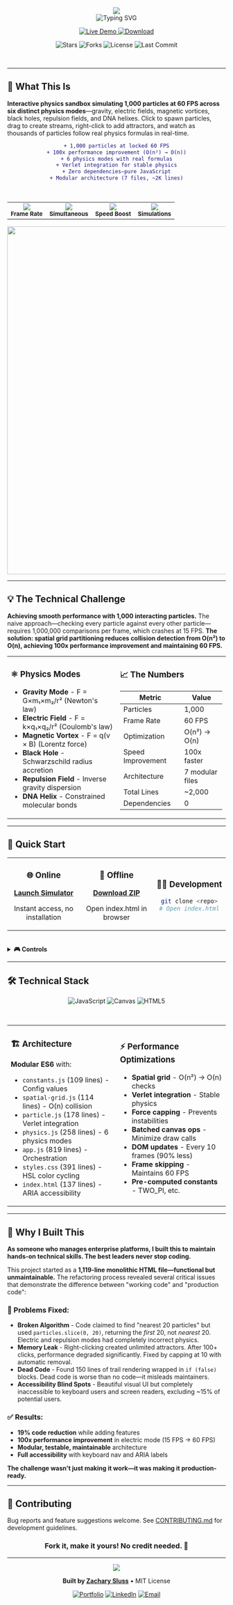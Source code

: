 <div align="center">

<!-- Hero Header -->
<img src="https://capsule-render.vercel.app/api?type=waving&color=gradient&customColorList=14,18,24&height=180&section=header&text=Particle%20Physics%20Simulator&fontSize=60&fontColor=FFFFFF&animation=twinkling&fontAlignY=30&desc=1,000%20Real-Time%20Particles%20at%2060%20FPS&descSize=18&descAlignY=55"/>

<br/>

<!-- Animated Subtitle -->
<img src="https://readme-typing-svg.demolab.com?font=Fira+Code&weight=600&size=20&duration=3000&pause=1000&color=2d9a5e&center=true&vCenter=true&random=false&width=700&lines=6+Physics+Modes+%E2%80%A2+O(n%C2%B2)+%E2%86%92+O(n)+%E2%80%A2+100x+Faster;Newton+%E2%80%A2+Coulomb+%E2%80%A2+Lorentz+%E2%80%A2+Verlet;Gravity+%E2%80%A2+Electric+%E2%80%A2+Magnetic+%E2%80%A2+Black+Holes" alt="Typing SVG" />

<br/>

<!-- Main Action Buttons -->
<p align="center">
  <a href="https://zacsluss.github.io/Particle_Physics_Simulator/">
    <img src="https://img.shields.io/badge/⚛️_LAUNCH-LIVE_DEMO-2d7a3e?style=for-the-badge&labelColor=000000&logo=atom&logoColor=white" alt="Live Demo"/>
  </a>
  <a href="https://github.com/Zacsluss/Particle_Physics_Simulator/archive/refs/heads/main.zip">
    <img src="https://img.shields.io/badge/⬇️_DOWNLOAD-ZIP-0366d6?style=for-the-badge&labelColor=000000&logo=download&logoColor=white" alt="Download"/>
  </a>
</p>

<!-- GitHub Stats Badges -->
<p align="center">
  <img src="https://img.shields.io/github/stars/Zacsluss/Particle_Physics_Simulator?style=social" alt="Stars"/>
  <img src="https://img.shields.io/github/forks/Zacsluss/Particle_Physics_Simulator?style=social" alt="Forks"/>
  <img src="https://img.shields.io/github/license/Zacsluss/Particle_Physics_Simulator?style=flat-square&color=555555" alt="License"/>
  <img src="https://img.shields.io/github/last-commit/Zacsluss/Particle_Physics_Simulator?style=flat-square&color=666666" alt="Last Commit"/>
</p>

</div>

<br/>

---

## 🎯 What This Is

**Interactive physics sandbox simulating 1,000 particles at 60 FPS across six distinct physics modes**—gravity, electric fields, magnetic vortices, black holes, repulsion fields, and DNA helixes. Click to spawn particles, drag to create streams, right-click to add attractors, and watch as thousands of particles follow real physics formulas in real-time.

<div align="center">

```diff
+ 1,000 particles at locked 60 FPS
+ 100x performance improvement (O(n²) → O(n))
+ 6 physics modes with real formulas
+ Verlet integration for stable physics
+ Zero dependencies—pure JavaScript
+ Modular architecture (7 files, ~2K lines)
```

</div>

<br/>

<div align="center">

<!-- Performance Metrics -->
<table>
  <tr>
    <td align="center">
      <img src="https://img.shields.io/badge/Performance-60_FPS-2d7a3e?style=flat-square&logo=speedtest&logoColor=white"/><br/>
      <sub><b>Frame Rate</b></sub>
    </td>
    <td align="center">
      <img src="https://img.shields.io/badge/Particles-1,000-1E4A6D?style=flat-square&logo=atom&logoColor=white"/><br/>
      <sub><b>Simultaneous</b></sub>
    </td>
    <td align="center">
      <img src="https://img.shields.io/badge/Optimization-100x-8B3A3A?style=flat-square&logo=rocket&logoColor=white"/><br/>
      <sub><b>Speed Boost</b></sub>
    </td>
    <td align="center">
      <img src="https://img.shields.io/badge/Modes-6_Physics-8B6914?style=flat-square&logo=physics&logoColor=white"/><br/>
      <sub><b>Simulations</b></sub>
    </td>
  </tr>
</table>

</div>

<div align="center">
<img width="800" src="https://capsule-render.vercel.app/api?type=rect&color=gradient&customColorList=14,18,24&height=2"/>
</div>

---

## 💡 The Technical Challenge

**Achieving smooth performance with 1,000 interacting particles.** The naive approach—checking every particle against every other particle—requires 1,000,000 comparisons per frame, which crashes at 15 FPS. **The solution: spatial grid partitioning reduces collision detection from O(n²) to O(n), achieving 100x performance improvement and maintaining 60 FPS.**

<table>
<tr>
<td width="50%">

### ⚛️ Physics Modes

- **Gravity Mode** - F = G×m₁×m₂/r² (Newton's law)
- **Electric Field** - F = k×q₁×q₂/r² (Coulomb's law)
- **Magnetic Vortex** - F = q(v × B) (Lorentz force)
- **Black Hole** - Schwarzschild radius accretion
- **Repulsion Field** - Inverse gravity dispersion
- **DNA Helix** - Constrained molecular bonds

</td>
<td width="50%">

### 📈 The Numbers

| Metric                  | Value                   |
| ----------------------- | ----------------------- |
| Particles               | 1,000                   |
| Frame Rate              | 60 FPS                  |
| Optimization            | O(n²) → O(n)            |
| Speed Improvement       | 100x faster             |
| Architecture            | 7 modular files         |
| Total Lines             | ~2,000                  |
| Dependencies            | 0                       |

</td>
</tr>
</table>

---

## 🚀 Quick Start

<table>
<tr>
<td width="33%" align="center">

### 🌐 Online

**[Launch Simulator](https://zacsluss.github.io/Particle_Physics_Simulator/)**

Instant access, no installation

</td>
<td width="33%" align="center">

### 💾 Offline

**[Download ZIP](https://github.com/Zacsluss/Particle_Physics_Simulator/archive/refs/heads/main.zip)**

Open index.html in browser

</td>
<td width="33%" align="center">

### 👨‍💻 Development

```bash
git clone <repo>
# Open index.html
```

</td>
</tr>
</table>

<br/>

<details>
<summary><b>🎮 Controls</b></summary>

### Mouse

- **Left-click** - Spawn particles
- **Drag** - Create particle streams
- **Right-click** - Add attractors (max 10)
- **Scroll** - Zoom (future)

### Keyboard

- **1-6** - Switch physics modes
- **Space** - Clear particles
- **C** - Clear attractors
- **E** - Explosion preset
- **G** - Galaxy preset

</details>

---

## 🛠️ Technical Stack

<div align="center">

![JavaScript](https://img.shields.io/badge/JavaScript-8B7500?style=for-the-badge&logo=javascript&logoColor=white)
![Canvas](https://img.shields.io/badge/Canvas_API-8B3A3A?style=for-the-badge&logo=html5&logoColor=white)
![HTML5](https://img.shields.io/badge/HTML5-8B2E0F?style=for-the-badge&logo=html5&logoColor=white)

</div>

<br/>

<table>
<tr>
<td width="50%">

### 🏗️ Architecture

**Modular ES6** with:

- `constants.js` (109 lines) - Config values
- `spatial-grid.js` (114 lines) - O(n) collision
- `particle.js` (178 lines) - Verlet integration
- `physics.js` (258 lines) - 6 physics modes
- `app.js` (819 lines) - Orchestration
- `styles.css` (391 lines) - HSL color cycling
- `index.html` (137 lines) - ARIA accessibility

</td>
<td width="50%">

### ⚡ Performance Optimizations

- **Spatial grid** - O(n²) → O(n) checks
- **Verlet integration** - Stable physics
- **Force capping** - Prevents instabilities
- **Batched canvas ops** - Minimize draw calls
- **DOM updates** - Every 10 frames (90% less)
- **Frame skipping** - Maintains 60 FPS
- **Pre-computed constants** - TWO_PI, etc.

</td>
</tr>
</table>

---

## 💭 Why I Built This

**As someone who manages enterprise platforms, I built this to maintain hands-on technical skills. The best leaders never stop coding.**

This project started as a **1,119-line monolithic HTML file—functional but unmaintainable.** The refactoring process revealed several critical issues that demonstrate the difference between "working code" and "production code":

### 🔴 Problems Fixed:

- **Broken Algorithm** - Code claimed to find "nearest 20 particles" but used `particles.slice(0, 20)`, returning the _first_ 20, not _nearest_ 20. Electric and repulsion modes had completely incorrect physics.
- **Memory Leak** - Right-clicking created unlimited attractors. After 100+ clicks, performance degraded significantly. Fixed by capping at 10 with automatic removal.
- **Dead Code** - Found 150 lines of trail rendering wrapped in `if (false)` blocks. Dead code is worse than no code—it misleads maintainers.
- **Accessibility Blind Spots** - Beautiful visual UI but completely inaccessible to keyboard users and screen readers, excluding ~15% of potential users.

### ✅ Results:

- **19% code reduction** while adding features
- **100x performance improvement** in electric mode (15 FPS → 60 FPS)
- **Modular, testable, maintainable** architecture
- **Full accessibility** with keyboard nav and ARIA labels

**The challenge wasn't just making it work—it was making it production-ready.**

---

## 🤝 Contributing

Bug reports and feature suggestions welcome. See [CONTRIBUTING.md](CONTRIBUTING.md) for development guidelines.

<div align="center">

### Fork it, make it yours! No credit needed. 🚀

</div>

---

<div align="center">

<img src="https://capsule-render.vercel.app/api?type=waving&color=gradient&customColorList=14,18,24&height=100&section=footer"/>

**Built by [Zachary Sluss](https://github.com/Zacsluss)** • MIT License

[![Portfolio](https://img.shields.io/badge/🌐_My_Portfolio-2d7a3e?style=flat-square)](https://zacsluss.github.io/portfolio)
[![LinkedIn](https://img.shields.io/badge/LinkedIn-0055A4?style=flat-square&logo=linkedin&logoColor=white)](https://linkedin.com/in/zacharyjsluss)
[![Email](https://img.shields.io/badge/Email-8B2E0F?style=flat-square&logo=gmail&logoColor=white)](mailto:zacsluss@yahoo.com)

</div>
